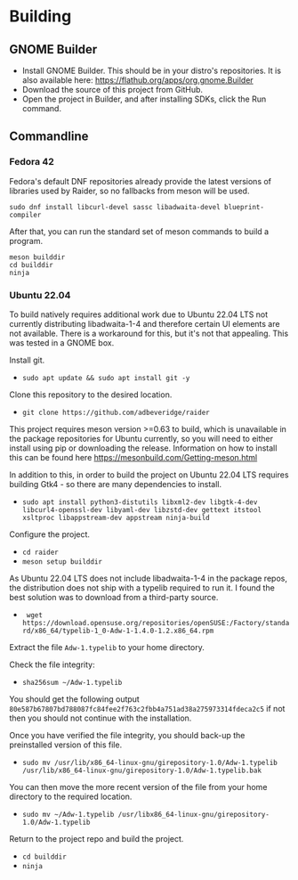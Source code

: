 # Building
## GNOME Builder
* Install GNOME Builder. This should be in your distro's repositories. It is also available here: https://flathub.org/apps/org.gnome.Builder
* Download the source of this project from GitHub.
* Open the project in Builder, and after installing SDKs, click the Run command.


## Commandline
### Fedora 42
Fedora's default DNF repositories already provide the latest versions of libraries used by Raider, so no fallbacks from meson will be used.
```
sudo dnf install libcurl-devel sassc libadwaita-devel blueprint-compiler
```
After that, you can run the standard set of meson commands to build a program.
```
meson builddir
cd builddir
ninja
```
### Ubuntu 22.04

To build natively requires additional work due to Ubuntu 22.04 LTS not currently distributing libadwaita-1-4 and therefore certain UI elements are not available. There is a workaround for this, but it's not that appealing. This was tested in a GNOME box.

Install git.

* `sudo apt update && sudo apt install git -y`

Clone this repository to the desired location.

* `git clone https://github.com/adbeveridge/raider`

This project requires meson version >=0.63 to build, which is unavailable in the package repositories for Ubuntu currently, so you will need to either install using pip or downloading the release. Information on how to install this can be found here <https://mesonbuild.com/Getting-meson.html>

In addition to this, in order to build the project on Ubuntu 22.04 LTS requires building Gtk4 - so there are many dependencies to install.

* `sudo apt install python3-distutils libxml2-dev libgtk-4-dev libcurl4-openssl-dev libyaml-dev libzstd-dev gettext itstool xsltproc libappstream-dev appstream ninja-build`

Configure the project.

* `cd raider`
* `meson setup builddir`

As Ubuntu 22.04 LTS does not include libadwaita-1-4 in the package repos, the distribution does not ship with a typelib required to run it. I found the best solution was to download from a third-party source.

* ` wget https://download.opensuse.org/repositories/openSUSE:/Factory/standard/x86_64/typelib-1_0-Adw-1-1.4.0-1.2.x86_64.rpm`

Extract the file `Adw-1.typelib` to your home directory.

Check the file integrity:

* `sha256sum ~/Adw-1.typelib`

You should get the following output `80e587b67807bd788087fc84fee2f763c2fbb4a751ad38a275973314fdeca2c5` if not then you should not continue with the installation.

Once you have verified the file integrity, you should back-up the preinstalled version of this file.

* `sudo mv /usr/lib/x86_64-linux-gnu/girepository-1.0/Adw-1.typelib /usr/lib/x86_64-linux-gnu/girepository-1.0/Adw-1.typelib.bak`

You can then move the more recent version of the file from your home directory to the required location.

* `sudo mv ~/Adw-1.typelib /usr/libx86_64-linux-gnu/girepository-1.0/Adw-1.typelib`

Return to the project repo and build the project.

* `cd builddir`
* `ninja`
